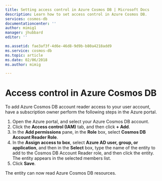 ```yaml
---
title: Setting access control in Azure Cosmos DB | Microsoft Docs
description: Learn how to set access control in Azure Cosmos DB.
services: cosmos-db
documentationcenter: ''
author: mimig1
manager: jhubbard
editor: ''

ms.assetid: fae3af3f-4d6e-46d8-9d9b-b80a4218add9
ms.service: cosmos-db
ms.topic: article
ms.date: 02/06/2018
ms.author: mimig

---
```

# Access control in Azure Cosmos DB

To add Azure Cosmos DB account reader access to your user account, have a subscription owner perform the following steps in the Azure portal.

1. Open the Azure portal, and select your Azure Cosmos DB account.
2. Click the **Access control (IAM)** tab, and then click  **+ Add**.
3. In the **Add permissions** pane, in the **Role** box, select **Cosmos DB Account Reader Role**.
4. In the **Assign access to box**, select **Azure AD user, group, or application**, and then in the **Select** box, type the name of the entity to add to the Cosmos DB Account Reader role, and then click the entity.  
    The entity appears in the selected members list.
5. Click **Save**.

The entity can now read Azure Cosmos DB resources.